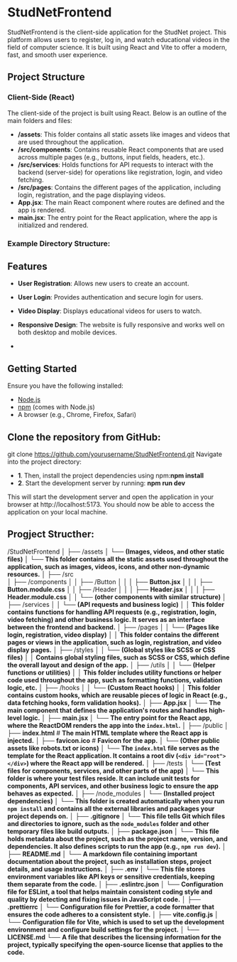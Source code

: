 # StudNetFrontend

StudNetFrontend is the client-side application for the StudNet project. This platform allows users to register, log in, and watch educational videos in the field of computer science. It is built using React and Vite to offer a modern, fast, and smooth user experience.

## Project Structure

### Client-Side (React)
The client-side of the project is built using React. Below is an outline of the main folders and files:

- **/assets**: This folder contains all static assets like images and videos that are used throughout the application.
- **/src/components**: Contains reusable React components that are used across multiple pages (e.g., buttons, input fields, headers, etc.).
- **/src/services**: Holds functions for API requests to interact with the backend (server-side) for operations like registration, login, and video fetching.
- **/src/pages**: Contains the different pages of the application, including login, registration, and the page displaying videos.
- **App.jsx**: The main React component where routes are defined and the app is rendered.
- **main.jsx**: The entry point for the React application, where the app is initialized and rendered.

### Example Directory Structure:

## Features

- **User Registration**: Allows new users to create an account.
- **User Login**: Provides authentication and secure login for users.
- **Video Display**: Displays educational videos for users to watch.
- **Responsive Design**: The website is fully responsive and works well on both desktop and mobile devices.

- 
## Getting Started

Ensure you have the following installed:

- [Node.js](https://nodejs.org/)
- [npm](https://www.npmjs.com/) (comes with Node.js)
- A browser (e.g., Chrome, Firefox, Safari)

## Clone the repository from GitHub:

git clone https://github.com/yourusername/StudNetFrontend.git
Navigate into the project directory:

- **1**. Then, install the project dependencies using npm:**npm install**
- **2**. Start the development server by running: **npm run dev**

This will start the development server and open the application in your browser at http://localhost:5173. You should now be able to access the application on your local machine.

## Progject Structher:

/StudNetFrontend
│
├── /assets
│   └── **(Images, videos, and other static files)**
│   └── **This folder contains all the static assets used throughout the application, such as images, videos, icons, and other non-dynamic resources.**
│
├── /src<br>
│   ├── /components
│   │   ├── /Button
│   │   │   ├── **Button.jsx**
│   │   │   ├── **Button.module.css**
│   │   ├── /Header
│   │   │   ├── **Header.jsx**
│   │   │   ├── **Header.module.css**
│   │   └── **(other components with similar structure)**
│   ├── /services
│   │   └── **(API requests and business logic)**
│   │   **This folder contains functions for handling API requests (e.g., registration, login, video fetching) and other business logic. It serves as an interface between the frontend and backend.**
│   ├── /pages
│   │   └── **(Pages like login, registration, video display)**
│   │   **This folder contains the different pages or views in the application, such as login, registration, and video display pages.**
│   ├── /styles
│   │   └── **(Global styles like SCSS or CSS files)**
│   │   **Contains global styling files, such as SCSS or CSS, which define the overall layout and design of the app.**
│   ├── /utils
│   │   └── **(Helper functions or utilities)**
│   │   **This folder includes utility functions or helper code used throughout the app, such as formatting functions, validation logic, etc.**
│   ├── /hooks
│   │   └── **(Custom React hooks)**
│   │   **This folder contains custom hooks, which are reusable pieces of logic in React (e.g., data fetching hooks, form validation hooks).**
│   ├── **App.jsx**
│   └── **The main component that defines the application's routes and handles high-level logic.**
│   ├── **main.jsx**
│   └── **The entry point for the React app, where the ReactDOM renders the app into the `index.html`.**
│
├── /public
│   ├── **index.html**         # **The main HTML template where the React app is injected.**
│   ├── **favicon.ico**        # **Favicon for the app.**
│   └── **(Other public assets like robots.txt or icons)**
│   └── **The `index.html` file serves as the template for the React application. It contains a root div (`<div id="root"></div>`) where the React app will be rendered.**
│
├── /tests
│   └── **(Test files for components, services, and other parts of the app)**
│   └── **This folder is where your test files reside. It can include unit tests for components, API services, and other business logic to ensure the app behaves as expected.**
│
├── /node_modules
│   └── **(Installed project dependencies)**
│   └── **This folder is created automatically when you run `npm install` and contains all the external libraries and packages your project depends on.**
│
├── **.gitignore**
│   └── **This file tells Git which files and directories to ignore, such as the `node_modules` folder and other temporary files like build outputs.**
│
├── **package.json**
│   └── **This file holds metadata about the project, such as the project name, version, and dependencies. It also defines scripts to run the app (e.g., `npm run dev`).**
│
├── **README.md**
│   └── **A markdown file containing important documentation about the project, such as installation steps, project details, and usage instructions.**
│
├── **.env**
│   └── **This file stores environment variables like API keys or sensitive credentials, keeping them separate from the code.**
│
├── **.eslintrc.json**
│   └── **Configuration file for ESLint, a tool that helps maintain consistent coding style and quality by detecting and fixing issues in JavaScript code.**
│
├── **.prettierrc**
│   └── **Configuration file for Prettier, a code formatter that ensures the code adheres to a consistent style.**
│
├── **vite.config.js**
│   └── **Configuration file for Vite, which is used to set up the development environment and configure build settings for the project.**
│
└── **LICENSE.md**
    └── **A file that describes the licensing information for the project, typically specifying the open-source license that applies to the code.**

